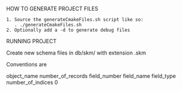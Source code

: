 HOW TO GENERATE PROJECT FILES

    1. Source the generateCmakeFiles.sh script like so:
       . ./generateCmakeFiles.sh
    2. Optionally add a -d to generate debug files

RUNNING PROJECT

Create new schema files in db/skm/ with extension .skm

Conventions are

object_name number_of_records
  field_number field_name field_type number_of_indices
0 